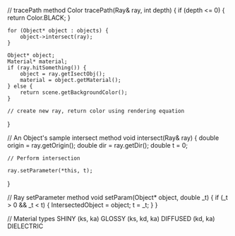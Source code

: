 // tracePath method
Color tracePath(Ray& ray, int depth) {
    if (depth <= 0) {
        return Color.BLACK;
    }

    for (Object* object : objects) {
        object->intersect(ray);
    }

    Object* object;
    Material* material;
    if (ray.hitSomething()) {
        object = ray.getIsectObj();
        material = object.getMaterial();
    } else {
        return scene.getBackgroundColor();
    }

    // create new ray, return color using rendering equation
}

// An Object's sample intersect method
void intersect(Ray& ray) {
    double origin = ray.getOrigin();
    double dir = ray.getDir();
    double t = 0;

    // Perform intersection

    ray.setParameter(*this, t);
}

// Ray setParameter method
void setParam(Object* object, double _t) {
    if (_t > 0 && _t < t) {
        IntersectedObject = object;
        t = _t;
    }
}

// Material types
SHINY (ks, ka)
GLOSSY (ks, kd, ka)
DIFFUSED (kd, ka)
DIELECTRIC